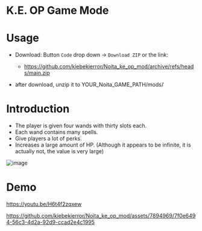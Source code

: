 # K.E. OP Game Mode

# Usage

* Download: Button `Code` drop down -> `Download ZIP` or the link:

    * https://github.com/kiebekierror/Noita_ke_op_mod/archive/refs/heads/main.zip
 
* after download, unzip it to YOUR_Noita_GAME_PATH/mods/

# Introduction

* The player is given four wands with thirty slots each.
* Each wand contains many spells.
* Give players a lot of perks.
* Increases a large amount of HP. (Although it appears to be infinite, it is actually not, the value is very large)

![image](https://github.com/kiebekierror/Noita_ke_op_mod/assets/7894969/30b987f4-f887-4cef-aaa3-e6d9667eb228)

# Demo

https://youtu.be/H6t4f2zqxew

https://github.com/kiebekierror/Noita_ke_op_mod/assets/7894969/7f0e6494-56c3-4d2a-92d9-ccad2e4c1995
